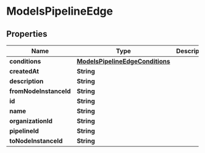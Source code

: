 

# ModelsPipelineEdge


## Properties

| Name | Type | Description | Notes |
|------------ | ------------- | ------------- | -------------|
|**conditions** | [**ModelsPipelineEdgeConditions**](ModelsPipelineEdgeConditions.md) |  |  [optional] |
|**createdAt** | **String** |  |  [optional] |
|**description** | **String** |  |  [optional] |
|**fromNodeInstanceId** | **String** |  |  [optional] |
|**id** | **String** |  |  [optional] |
|**name** | **String** |  |  [optional] |
|**organizationId** | **String** |  |  [optional] |
|**pipelineId** | **String** |  |  [optional] |
|**toNodeInstanceId** | **String** |  |  [optional] |



